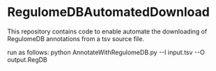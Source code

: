 # RegulomeDBAutomatedDownload
This repository contains code to enable automate the downloading of RegulomeDB annotations from a tsv source file.

run as follows:
python AnnotateWithRegulomeDB.py --I input.tsv --O output.RegDB
